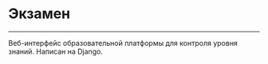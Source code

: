 # Экзамен
---
Веб-интерфейс образовательной платформы для контроля уровня знаний.
Написан на Django.